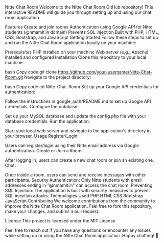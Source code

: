 Nitte Chat Room
Welcome to the Nitte Chat Room GitHub repository! This interactive README will guide you through setting up and using our chat room application.

Features
Create and join rooms
Authentication using Google API for Nitte students (@nmamit.in domain)
Prevents SQL injection
Built with PHP, HTML, CSS, Bootstrap, and JavaScript
Getting Started
Follow these steps to set up and run the Nitte Chat Room application locally on your machine:

Prerequisites
PHP installed on your machine
Web server (e.g., Apache) installed and configured
Installation
Clone this repository to your local machine:

bash
Copy code
git clone https://github.com/your-username/Nitte-Chat-Room.git
Navigate to the project directory:

bash
Copy code
cd Nitte-Chat-Room
Set up your Google API credentials for authentication:

Follow the instructions in google_auth/README.md to set up Google API credentials.
Configure the database:

Set up your MySQL database and update the config.php file with your database credentials.
Run the application:

Start your local web server and navigate to the application's directory in your browser.
Usage
Register/Login:

Users can register/login using their Nitte email address via Google authentication.
Create or Join a Room:

After logging in, users can create a new chat room or join an existing one.
Chat:

Once inside a room, users can send and receive messages with other participants.
Security
Authentication: Only Nitte students with email addresses ending in "@nmamit.in" can access the chat room.
Preventing SQL Injection: The application is built with security measures to prevent SQL injection attacks.
Technologies Used
PHP
HTML
CSS
Bootstrap
JavaScript
Contributing
We welcome contributions from the community to improve the Nitte Chat Room application. Feel free to fork this repository, make your changes, and submit a pull request.

License
This project is licensed under the MIT License.

Feel free to reach out if you have any questions or encounter any issues while setting up or using the Nitte Chat Room application. Happy chatting! 🎉





